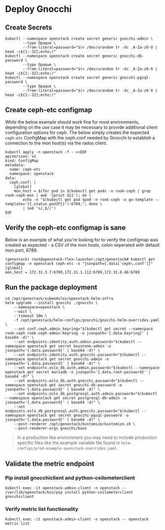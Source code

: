 # Deploy Gnocchi

## Create Secrets

```shell
kubectl --namespace openstack create secret generic gnocchi-admin \
        --type Opaque \
        --from-literal=password="$(< /dev/urandom tr -dc _A-Za-z0-9 | head -c${1:-32};echo;)"
kubectl --namespace openstack create secret generic gnocchi-db-password \
        --type Opaque \
        --from-literal=password="$(< /dev/urandom tr -dc _A-Za-z0-9 | head -c${1:-32};echo;)"
kubectl --namespace openstack create secret generic gnocchi-pgsql-password \
        --type Opaque \
        --from-literal=password="$(< /dev/urandom tr -dc _A-Za-z0-9 | head -c${1:-32};echo;)"
```

## Create ceph-etc configmap

While the below example should work fine for most environments, depending
on the use case it may be necessary to provide additional client configuration
options for ceph. The below simply creates the expected `ceph-etc`
ConfigMap with the ceph.conf needed by Gnocchi to establish a connection
to the mon host(s) via the rados client.

```shell
kubectl apply -n openstack -f - <<EOF
apiVersion: v1
kind: ConfigMap
metadata:
  name: ceph-etc
  namespace: openstack
data:
  ceph.conf: |
    [global]
    mon_host = $(for pod in $(kubectl get pods -n rook-ceph | grep rook-ceph-mon | awk '{print $1}'); do \
    	echo -n "$(kubectl get pod $pod -n rook-ceph -o go-template --template='{{.status.podIP}}'):6789,"; done \
    	| sed 's/,$//')
EOF
```

## Verify the ceph-etc configmap is sane

Below is an example of what you're looking for to verify the configmap was
created as expected - a CSV of the mon hosts, colon seperated with default
mon port, 6789.

```shell
(genestack) root@openstack-flex-launcher:/opt/genestack# kubectl get configmap -n openstack ceph-etc -o "jsonpath={.data['ceph\.conf']}"
[global]
mon_host = 172.31.3.7:6789,172.31.1.112:6789,172.31.0.46:6789
```

## Run the package deployment

```shell
cd /opt/genestack/submodules/openstack-helm-infra
helm upgrade --install gnocchi ./gnocchi \
    --namespace=openstack \
    --wait \
    --timeout 10m \
    -f /opt/genestack/helm-configs/gnocchi/gnocchi-helm-overrides.yaml \
    --set conf.ceph.admin_keyring="$(kubectl get secret --namespace rook-ceph rook-ceph-admin-keyring -o jsonpath='{.data.keyring}' | base64 -d)" \
    --set endpoints.identity.auth.admin.password="$(kubectl --namespace openstack get secret keystone-admin -o jsonpath='{.data.password}' | base64 -d)" \
    --set endpoints.identity.auth.gnocchi.password="$(kubectl --namespace openstack get secret gnocchi-admin -o jsonpath='{.data.password}' | base64 -d)" \
    --set endpoints.oslo_db.auth.admin.password="$(kubectl --namespace openstack get secret mariadb -o jsonpath='{.data.root-password}' | base64 -d)" \
    --set endpoints.oslo_db.auth.gnocchi.password="$(kubectl --namespace openstack get secret gnocchi-db-password -o jsonpath='{.data.password}' | base64 -d)" \
    --set endpoints.oslo_db_postgresql.auth.admin.password="$(kubectl --namespace openstack get secret postgresql-db-admin -o jsonpath='{.data.password}' | base64 -d)" \
    --set endpoints.oslo_db_postgresql.auth.gnocchi.password="$(kubectl --namespace openstack get secret gnocchi-pgsql-password -o jsonpath='{.data.password}' | base64 -d)" \
    --post-renderer /opt/genestack/kustomize/kustomize.sh \
    --post-renderer-args gnocchi/base
```

> In a production like environment you may need to include production specific files like the example variable file found in
  `helm-configs/prod-example-openstack-overrides.yaml`.

## Validate the metric endpoint

### Pip install gnocchiclient and python-ceilometerclient

```shell
kubectl exec -it openstack-admin-client -n openstack -- /var/lib/openstack/bin/pip install python-ceilometerclient gnocchiclient
```

### Verify metric list functionality

```shell
kubectl exec -it openstack-admin-client -n openstack -- openstack metric list
```
